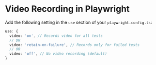# Video Recording in Playwright

Add the following setting in the `use` section of your `playwright.config.ts`:

```ts
use: {
  video: 'on', // Records video for all tests
  // OR
  video: 'retain-on-failure', // Records only for failed tests
  // OR
  video: 'off', // No video recording (default)
}
```
